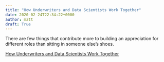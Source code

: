 ```yaml
---
title: "How Underwriters and Data Scientists Work Together"
date: 2020-02-24T22:34:22+0000
author: matt
draft: True
---
```

There are few things that contribute more to building an appreciation for different roles than sitting in someone else’s shoes.

[ How Underwriters and Data Scientists Work Together ]( https://www.munichre.com/us-life/en/perspectives/underwriting/how-underwriters-data-scientists-work-together.html )
